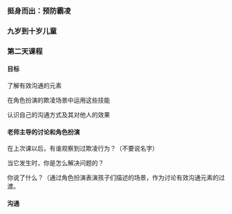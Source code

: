 ### 挺身而出：预防霸凌

### 九岁到十岁儿童

### 第二天课程

#### 目标

了解有效沟通的元素

在角色扮演的欺凌场景中运用这些技能

认识自己的沟通方式及其对他人的效果

#### 老师主导的讨论和角色扮演

在上次课以后，有谁观察到过欺凌行为？（不要说名字）

当它发生时，你是怎么解决问题的？

你说了什么？（通过角色扮演表演孩子们描述的场景，作为讨论有效沟通元素的过渡。

#### 沟通